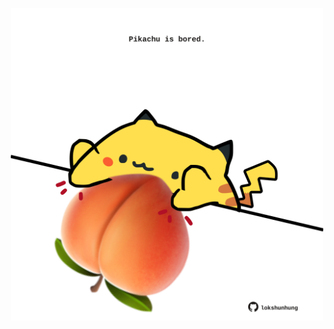 <!-- built at 03/04/2024, 09:00:46 UTC -->
<p align="center">
  <img width="500" height="500" src="./ReadmeImage.svg">
</p>
